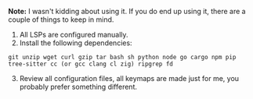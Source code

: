 **Note:** I wasn't kidding about using it. If you do end up using it, there are a couple of things to keep in mind.
1. All LSPs are configured manually.
2. Install the following dependencies:
```shell
git unzip wget curl gzip tar bash sh python node go cargo npm pip tree-sitter cc (or gcc clang cl zig) ripgrep fd
```
3. Review all configuration files, all keymaps are made just for me, you probably prefer something different.
